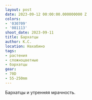 ```yaml
---
layout: post
date: 2023-09-12 00:00:00.000000000 Z
colors:
- '030709'
- '081113'
shoot_date: 2023-09-11
title: Бархатцы
author: К.С.
location: Нахабино
tags:
- растения
- сложноцветные
- бархатцы
gear:
- 70D
- 55-250mm
---
```

Бархатцы и утренняя мрачность.

